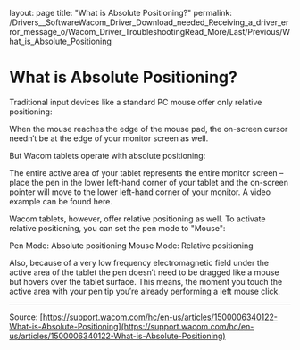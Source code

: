 layout: page
title: "What is Absolute Positioning?"
permalink: /Drivers__SoftwareWacom_Driver_Download_needed_Receiving_a_driver_error_message_o/Wacom_Driver_TroubleshootingRead_More/Last/Previous/What_is_Absolute_Positioning

# What is Absolute Positioning?

Traditional input devices like a standard PC mouse offer only relative positioning:

When the mouse reaches the edge of the mouse pad, the on-screen cursor needn′t be at the edge of your monitor screen as well.



But Wacom tablets operate with absolute positioning:

The entire active area of your tablet represents the entire monitor screen – place the pen in the lower left-hand corner of your tablet and the on-screen pointer will move to the lower left-hand corner of your monitor. A video example can be found here.



Wacom tablets, however, offer relative positioning as well. To activate relative positioning, you can set the pen mode to "Mouse":




Pen Mode: Absolute positioning
Mouse Mode: Relative positioning



Also, because of a very low frequency electromagnetic field under the active area of the tablet the pen doesn′t need to be dragged like a mouse but hovers over the tablet surface. This means, the moment you touch the active area with your pen tip you′re already performing a left mouse click.

---
Source: [https://support.wacom.com/hc/en-us/articles/1500006340122-What-is-Absolute-Positioning](https://support.wacom.com/hc/en-us/articles/1500006340122-What-is-Absolute-Positioning)
